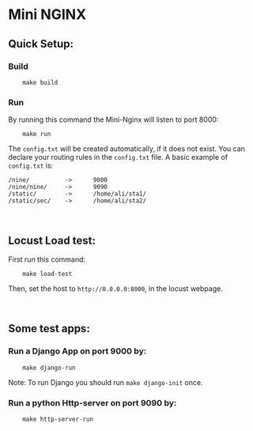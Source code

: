 # Mini NGINX

## Quick Setup:

### Build
```shell
    make build
```

### Run
By running this command the Mini-Nginx will listen to port 8000:
```shell
    make run
```
The `config.txt` will be created automatically, if it does not exist.
You can declare your routing rules in the `config.txt` file. 
A basic example of `config.txt` is:
```text
/nine/          ->      9000
/nine/nine/     ->      9090
/static/        ->      /home/ali/sta1/
/static/sec/    ->      /home/ali/sta2/
```

<br/>

## Locust Load test:
First run this command:
```shell
    make load-test
```
Then, set the host to `http://0.0.0.0:8000`, in the locust webpage.

<br/>

## Some test apps:

### Run a Django App on port 9000 by:
```shell
    make django-run
```

Note: To run Django you should run `make django-init` once.


### Run a python Http-server on port 9090 by:
```shell
    make http-server-run
```

